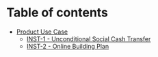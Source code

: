 # Table of contents

* [Product Use Case](README.md)
  * [INST-1 - Unconditional Social Cash Transfer](product-use-case/inst-1-unconditional-social-cash-transfer.md)
  * [INST-2 - Online Building Plan](product-use-case/inst-2-online-building-plan.md)
